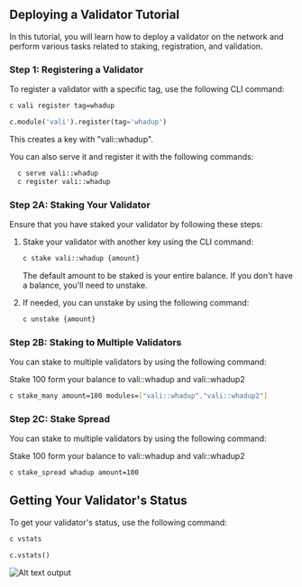 

## Deploying a Validator Tutorial

In this tutorial, you will learn how to deploy a validator on the network and perform various tasks related to staking, registration, and validation.



### Step 1: Registering a Validator

To register a validator with a specific tag, use the following CLI command:

```bash
c vali register tag=whadup
```

```python 
c.module('vali').register(tag='whadup')
```

This creates a key with "vali::whadup". 

You can also serve it and register it with the following commands:
   
 ```bash
   c serve vali::whadup
   c register vali::whadup
```


### Step 2A: Staking Your Validator

Ensure that you have staked your validator by following these steps:

1. Stake your validator with another key using the CLI command:

   ```bash
   c stake vali::whadup {amount}
   ```

   The default amount to be staked is your entire balance. If you don't have a balance, you'll need to unstake.

2. If needed, you can unstake by using the following command:

   ```bash
   c unstake {amount}
   ```


### Step 2B: Staking to Multiple Validators

You can stake to multiple validators by using the following command:


Stake 100 form your balance to vali::whadup and vali::whadup2

```bash
c stake_many amount=100 modules=["vali::whadup","vali::whadup2"]
```


### Step 2C: Stake Spread

You can stake to multiple validators by using the following command:


Stake 100 form your balance to vali::whadup and vali::whadup2

```bash
c stake_spread whadup amount=100
```



## Getting Your Validator's Status

To get your validator's status, use the following command:

```bash
c vstats
```

```python
c.vstats()
```

![Alt text](image.png)
output



